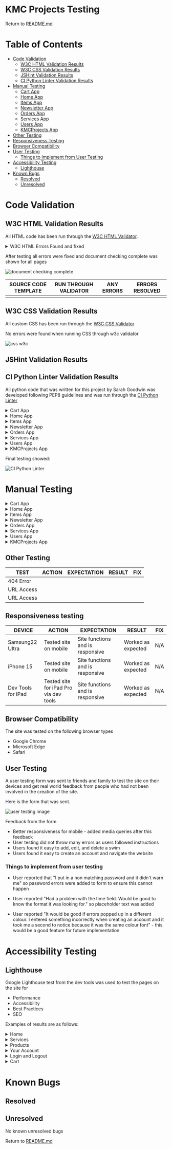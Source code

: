 # KMC Projects Testing

Return to [README.md](README.md)

# Table of Contents

- [Code Validation](#code-validation)
  - [W3C HTML Validation Results](#w3c-html-validation-results)
  - [W3C CSS Validation Results](#w3c-css-validation-results)
  - [JSHint Validation Results](#jshint-validation-results)
  - [CI Python Linter Validation Results](#ci-python-linter-validation-results)
- [Manual Testing](#manual-testing)
  - [Cart App](#cart-app)
  - [Home App](#home-app)
  - [Items App](#items-app)
  - [Newsletter App](#newsletter-app)
  - [Orders App](#orders-app)
  - [Services App](#services-app)
  - [Users App](#users-app)
  - [KMCProjects App](#kmcprojects-app)
- [Other Testing](#other-testing)
- [Responsiveness Testing](#responsiveness-testing)
- [Browser Compatibility](#browser-compatibility)
- [User Testing](#user-testing)
  - [Things to Implement from User Testing](#things-to-implement-from-user-testing)
- [Accessibility Testing](#accessibility-testing)
  - [Lighthouse](#lighthouse)
- [Known Bugs](#known-bugs)
  - [Resolved](#resolved)
  - [Unresolved](#unresolved)




# Code Validation 

## W3C HTML Validation Results

All HTML code has been run through the [W3C HTML Validator](https://validator.w3.org/).

<details>
<summary> W3C HTML Errors Found and fixed</summary>


</details>

After testing all errors were fixed and document checking complete was shown for all pages

![document checking complete](documentation/testing-images/document-ok.png "")

| **SOURCE CODE TEMPLATE** | **RUN THROUGH VALIDATOR** | **ANY ERRORS** | **ERRORS RESOLVED** |
| -------- | ---------- | --------------- | -----------|
|  |  |  |  |


## W3C CSS Validation Results

All custom CSS has been run through the [W3C CSS Validator](https://jigsaw.w3.org/css-validator/ "jigsaw w3 page")

No errors were found when running CSS through w3c validator

![css w3c](documentation/testing-images/css-errors.png "css validator image")

## JSHint Validation Results



## CI Python Linter Validation Results

All python code that was written for this project by Sarah Goodwin was developed following PEP8 guidelines and was run through the [CI Python Linter](https://pep8ci.herokuapp.com/ "ci python linter page")

<details>

<summary> Cart App </summary>

| **Python file** | **RUN THROUGH VALIDATOR** | **ANY ERRORS** | **ERRORS RESOLVED** |
| --------------- | -------------------------- | --------------- | ------------------- |
| context.py      | yes | expected 2 blank lines, found 1, blank line contains whitespace, no newline at end of file | yes |
| urls.py         | yes |no newline at end of file | yes |
| views.py        | yes |expected 2 blank lines, found 1, no newline at end of file | yes |

</details>

<details>

<summary> Home App </summary>

| **Python file** | **RUN THROUGH VALIDATOR** | **ANY ERRORS** | **ERRORS RESOLVED** |
| --------------- | -------------------------- | --------------- | ------------------- |
| admin.py        |                           |                 |                     |
| forms.py        |                           |                 |                     |
| models.py       |                           |                 |                     |
| urls.py         |                           |                 |                     |
| views.py        |                           |                 |                     |

</details>

<details>

<summary> Items App </summary>

| **Python file** | **RUN THROUGH VALIDATOR** | **ANY ERRORS** | **ERRORS RESOLVED** |
| --------------- | -------------------------- | --------------- | ------------------- |
| admin.py        |                           |                 |                     |
| forms.py        |                           |                 |                     |
| models.py       |                           |                 |                     |
| urls.py         |                           |                 |                     |
| views.py        |                           |                 |                     |

</details>

<details>

<summary> Newsletter App </summary>

| **Python file** | **RUN THROUGH VALIDATOR** | **ANY ERRORS** | **ERRORS RESOLVED** |
| --------------- | -------------------------- | --------------- | ------------------- |
| admin.py        |                           |                 |                     |
| forms.py        |                           |                 |                     |
| models.py       |                           |                 |                     |
| urls.py         |                           |                 |                     |
| views.py        |                           |                 |                     |

</details>

<details>

<summary> Orders App </summary>

| **Python file** | **RUN THROUGH VALIDATOR** | **ANY ERRORS** | **ERRORS RESOLVED** |
| --------------- | -------------------------- | --------------- | ------------------- |
| admin.py        |                           |                 |                     |
| forms.py        |                           |                 |                     |
| models.py       |                           |                 |                     |
| urls.py         |                           |                 |                     |
| views.py        |                           |                 |                     |
| signals.py      |                           |                 |                     |

</details>

<details>

<summary> Services App </summary>

| **Python file** | **RUN THROUGH VALIDATOR** | **ANY ERRORS** | **ERRORS RESOLVED** |
| --------------- | -------------------------- | --------------- | ------------------- |
| admin.py        |                           |                 |                     |
| forms.py        |                           |                 |                     |
| models.py       |                           |                 |                     |
| urls.py         |                           |                 |                     |
| views.py        |                           |                 |                     |

</details>

<details>

<summary> Users App </summary>

| **Python file** | **RUN THROUGH VALIDATOR** | **ANY ERRORS** | **ERRORS RESOLVED** |
| --------------- | -------------------------- | --------------- | ------------------- |
| admin.py        |                           |                 |                     |
| forms.py        |                           |                 |                     |
| models.py       |                           |                 |                     |
| urls.py         |                           |                 |                     |
| views.py        |                           |                 |                     |

</details>

<details>

<summary> KMCProjects App </summary>

| **Python file** | **RUN THROUGH VALIDATOR** | **ANY ERRORS** | **ERRORS RESOLVED** |
| --------------- | -------------------------- | --------------- | ------------------- |
| settings.py     |                           |                 |                     |

</details>

Final testing showed:

![CI Python Linter](documentation/testing-images/linter-no-errors.png "python linter image")

# Manual Testing

<details>

<summary> Cart App </summary>

| **TEST** | **ACTION** | **EXPECTATION** | **RESULT** | **FIX** |
| -------- | ---------- | --------------- | -----------| ------- |
|          |            |                 |            |         |
|          |            |                 |            |         |
|          |            |                 |            |         |
|          |            |                 |            |         |
|          |            |                 |            |         |

</details>

<details>

<summary> Home App </summary>

| **TEST** | **ACTION** | **EXPECTATION** | **RESULT** | **FIX** |
| -------- | ---------- | --------------- | -----------| ------- |
|          |            |                 |            |         |
|          |            |                 |            |         |
|          |            |                 |            |         |
|          |            |                 |            |         |
|          |            |                 |            |         |

</details>

<details>

<summary> Items App </summary>

| **TEST** | **ACTION** | **EXPECTATION** | **RESULT** | **FIX** |
| -------- | ---------- | --------------- | -----------| ------- |
|          |            |                 |            |         |
|          |            |                 |            |         |
|          |            |                 |            |         |
|          |            |                 |            |         |
|          |            |                 |            |         |

</details>

<details>

<summary> Newsletter App </summary>

| **TEST** | **ACTION** | **EXPECTATION** | **RESULT** | **FIX** |
| -------- | ---------- | --------------- | -----------| ------- |
|          |            |                 |            |         |
|          |            |                 |            |         |
|          |            |                 |            |         |
|          |            |                 |            |         |
|          |            |                 |            |         |

</details>

<details>

<summary> Orders App </summary>

| **TEST** | **ACTION** | **EXPECTATION** | **RESULT** | **FIX** |
| -------- | ---------- | --------------- | -----------| ------- |
|          |            |                 |            |         |
|          |            |                 |            |         |
|          |            |                 |            |         |
|          |            |                 |            |         |
|          |            |                 |            |         |

</details>

<details>

<summary> Services App </summary>

| **TEST** | **ACTION** | **EXPECTATION** | **RESULT** | **FIX** |
| -------- | ---------- | --------------- | -----------| ------- |
|          |            |                 |            |         |
|          |            |                 |            |         |
|          |            |                 |            |         |
|          |            |                 |            |         |
|          |            |                 |            |         |

</details>

<details>

<summary> Users App </summary>

| **TEST** | **ACTION** | **EXPECTATION** | **RESULT** | **FIX** |
| -------- | ---------- | --------------- | -----------| ------- |
|          |            |                 |            |         |
|          |            |                 |            |         |
|          |            |                 |            |         |
|          |            |                 |            |         |
|          |            |                 |            |         |

</details>

<details>

<summary> KMCProjects App </summary>

| **TEST** | **ACTION** | **EXPECTATION** | **RESULT** | **FIX** |
| -------- | ---------- | --------------- | -----------| ------- |
|          |            |                 |            |         |
|          |            |                 |            |         |
|          |            |                 |            |         |
|          |            |                 |            |         |
|          |            |                 |            |         |

</details>


## Other Testing

| **TEST** | **ACTION** | **EXPECTATION** | **RESULT** | **FIX** |
| -------- | ---------- | --------------- | -----------| ------- |
| 404 Error |  |  |  |  |
| URL Access |  |  |  |  |
| URL Access |  |  |  |  |

## Responsiveness testing

| **DEVICE** | **ACTION** | **EXPECTATION** | **RESULT** | **FIX** |
| -------- | ---------- | --------------- | -----------| ------- |
| Samsung22 Ultra | Tested site on mobile | Site functions and is responsive | Worked as expected | N/A |
| iPhone 15 | Tested site on mobile | Site functions and is responsive | Worked as expected | N/A |
| Dev Tools for iPad | Tested site for iPad Pro via dev tools | Site functions and is responsive | Worked as expected | N/A |

## Browser Compatibility

The site was tested on the following browser types

* Google Chrome
* Microsoft Edge
* Safari

## User Testing

A user testing form was sent to friends and family to test the site on their devices and get real world feedback from people who had not been involved in the creation of the site.

Here is the form that was sent.

![user testing image](documentation/testing-images/user-testing-form-tempalate.png "user testing form screenshot")

Feedback from the form

* Better responsiveness for mobile - added media queries after this feedback
* User testing did not throw many errors as users followed instructions
* Users found it easy to add, edit, and delete a swim
* Users found it easy to create an account and navigate the website 

### Things to implement from user testing

* User reported that "I put in a non matching password and it didn't warn me" so password errors were added to form to ensure this cannot happen

* User reported "Had a problem with the time field. Would be good to know the format it was looking for." so placeholder text was added

* User reported "It would be good if errors popped up in a different colour. I entered something incorrectly when creating an account and it took me a second to notice because it was the same colour font" - this would be a good feature for future implementation 

# Accessibility Testing

## Lighthouse

Google Lighthouse test from the dev tools was used to test the pages on the site for 

* Performance
* Accessibility
* Best Practices
* SEO

Examples of results are as follows:

<details>
<summary> Home </summary>

![home lighthouse](documentation/testing-images/lighthouse-home.png " hoem lighthouse image")

</details>

<details>
<summary> Services </summary>

![joined_swmis lighthouse](documentation/testing-images/lighthouse-joined-swim.png "joined swim lighthouse image")


</details>

<details>
<summary> Products </summary>

![Add Swim lighthouse](documentation/testing-images/lighthouse-add-swim.png "add swim lighthouse image")

</details>

<details>
<summary> Your Account </summary>

![your account lighthouse](documentation/testing-images/lighthouse-your-account.png "your account lighthouse image")

</details>

<details>
<summary> Login and Logout </summary>

![login lighthouse](documentation/testing-images/lighthouse-login.png "login lighthouse image")

![logout lighthouse](documentation/testing-images/lighthouse-logout.png "logout lighthouse image")

</details>

<details>
<summary> Cart </summary>

![logout lighthouse](documentation/testing-images/lighthouse-logout.png "logout lighthouse image")

</details>

# Known Bugs

## Resolved



## Unresolved 

No known unresolved bugs

Return to [README.md](README.md)